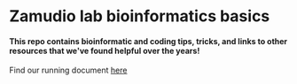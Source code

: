 # Zamudio lab bioinformatics basics

#### This repo contains bioinformatic and coding tips, tricks, and links to other resources that we've found helpful over the years!

Find our running document [here](coding_tricks.md)

